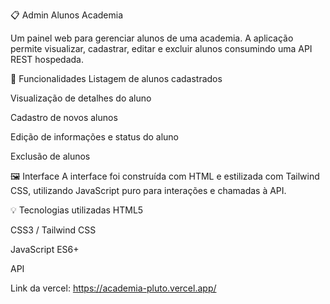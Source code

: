 📋 Admin Alunos Academia

Um painel web para gerenciar alunos de uma academia. A aplicação permite visualizar, cadastrar, editar e excluir alunos consumindo uma API REST hospedada.

🚀 Funcionalidades
Listagem de alunos cadastrados

Visualização de detalhes do aluno

Cadastro de novos alunos

Edição de informações e status do aluno

Exclusão de alunos

🖼️ Interface
A interface foi construída com HTML e estilizada com Tailwind CSS, utilizando JavaScript puro para interações e chamadas à API.

💡 Tecnologias utilizadas
HTML5

CSS3 / Tailwind CSS

JavaScript ES6+

API

Link da vercel: https://academia-pluto.vercel.app/
